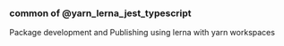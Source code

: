 ### common of @yarn_lerna_jest_typescript

Package development and Publishing using lerna with yarn workspaces  
